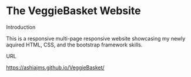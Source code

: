 # The VeggieBasket Website

Introduction

This is a responsive multi-page responsive website showcasing my newly aquired HTML, CSS, and the bootstrap framework skills.

URL

https://ashiajms.github.io/VeggieBasket/ 

